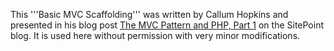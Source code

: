 This '''Basic MVC Scaffolding''' was written by Callum Hopkins and presented
in his blog post [The MVC Pattern and PHP, Part 1](http://www.sitepoint.com/the-mvc-pattern-and-php-1/) on the SitePoint blog. It is used here without permission with very minor modifications.